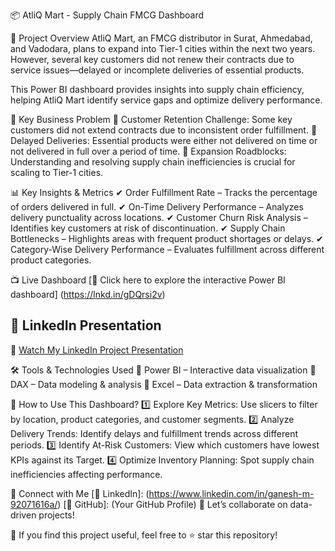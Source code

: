 📦 AtliQ Mart - Supply Chain FMCG Dashboard

🚀 Project Overview
AtliQ Mart, an FMCG distributor in Surat, Ahmedabad, and Vadodara, plans to expand into Tier-1 cities within the next two years. However, several key customers did not renew their contracts due to service issues—delayed or incomplete deliveries of essential products.

This Power BI dashboard provides insights into supply chain efficiency, helping AtliQ Mart identify service gaps and optimize delivery performance.

🎯 Key Business Problem
📌 Customer Retention Challenge: Some key customers did not extend contracts due to inconsistent order fulfillment.
📌 Delayed Deliveries: Essential products were either not delivered on time or not delivered in full over a period of time.
📌 Expansion Roadblocks: Understanding and resolving supply chain inefficiencies is crucial for scaling to Tier-1 cities.

📊 Key Insights & Metrics
✔ Order Fulfillment Rate – Tracks the percentage of orders delivered in full.
✔ On-Time Delivery Performance – Analyzes delivery punctuality across locations.
✔ Customer Churn Risk Analysis – Identifies key customers at risk of discontinuation.
✔ Supply Chain Bottlenecks – Highlights areas with frequent product shortages or delays.
✔ Category-Wise Delivery Performance – Evaluates fulfillment across different product categories.

📺 Live Dashboard
[🔗 Click here to explore the interactive Power BI dashboard] (https://lnkd.in/gDQrsi2v)

## 🎥 LinkedIn Presentation  
🔗 [Watch My LinkedIn Project Presentation](https://www.linkedin.com/posts/ganesh-m-92071616a_powerbi-supplychain-dataanalytics-activity-7289660061046489088-fXc_?utm_source=share&utm_medium=member_desktop)  


🛠️ Tools & Technologies Used
🔹 Power BI – Interactive data visualization
🔹 DAX – Data modeling & analysis
🔹 Excel – Data extraction & transformation


🌟 How to Use This Dashboard?
1️⃣ Explore Key Metrics: Use slicers to filter by location, product categories, and customer segments.
2️⃣ Analyze Delivery Trends: Identify delays and fulfillment trends across different periods.
3️⃣ Identify At-Risk Customers: View which customers have lowest KPIs against its Target.
4️⃣ Optimize Inventory Planning: Spot supply chain inefficiencies affecting performance.

🤝 Connect with Me
[🔗 LinkedIn]: (https://www.linkedin.com/in/ganesh-m-92071616a/)
[📩 GitHub]: (Your GitHub Profile)
🚀 Let’s collaborate on data-driven projects!

🌟 If you find this project useful, feel free to ⭐ star this repository!
